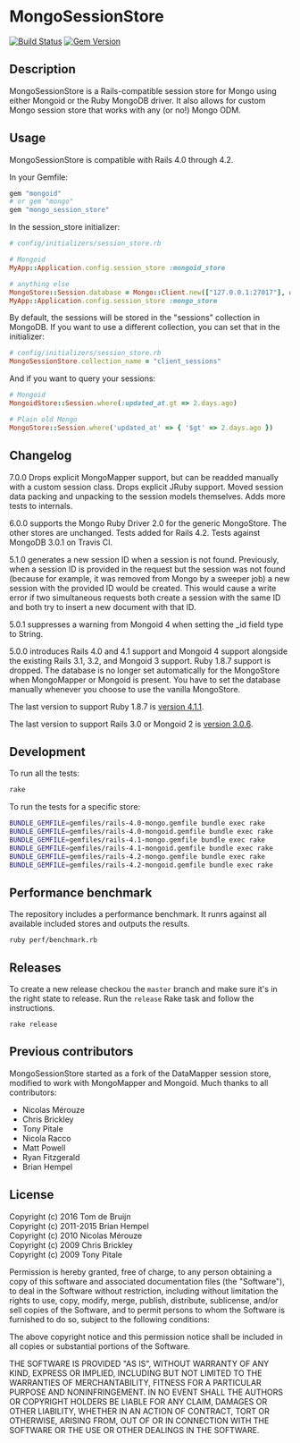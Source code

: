 # MongoSessionStore

[![Build Status](https://travis-ci.org/mongoid/mongo_session_store.png?branch=master)](https://travis-ci.org/mongoid/mongo_session_store) [![Gem Version](https://badge.fury.io/rb/mongo_session_store.svg)](http://badge.fury.io/rb/mongo_session_store)

## Description

MongoSessionStore is a Rails-compatible session store for Mongo using either
Mongoid or the Ruby MongoDB driver. It also allows for custom Mongo session
store that works with any (or no!) Mongo ODM.

## Usage

MongoSessionStore is compatible with Rails 4.0 through 4.2.

In your Gemfile:

```ruby
gem "mongoid"
# or gem "mongo"
gem "mongo_session_store"
```

In the session_store initializer:

```ruby
# config/initializers/session_store.rb

# Mongoid
MyApp::Application.config.session_store :mongoid_store

# anything else
MongoStore::Session.database = Mongo::Client.new(["127.0.0.1:27017"], database: "my_app_development")
MyApp::Application.config.session_store :mongo_store
```

By default, the sessions will be stored in the "sessions" collection in
MongoDB. If you want to use a different collection, you can set that in the
initializer:

```ruby
# config/initializers/session_store.rb
MongoSessionStore.collection_name = "client_sessions"
```

And if you want to query your sessions:

```ruby
# Mongoid
MongoidStore::Session.where(:updated_at.gt => 2.days.ago)

# Plain old Mongo
MongoStore::Session.where('updated_at' => { '$gt' => 2.days.ago })
```

## Changelog

7.0.0 Drops explicit MongoMapper support, but can be readded manually with a
custom session class. Drops explicit JRuby support. Moved session data packing
and unpacking to the session models themselves. Adds more tests to internals.

6.0.0 supports the Mongo Ruby Driver 2.0 for the generic MongoStore. The other
stores are unchanged. Tests added for Rails 4.2. Tests against MongoDB 3.0.1 on
Travis CI.

5.1.0 generates a new session ID when a session is not found. Previously, when
a session ID is provided in the request but the session was not found (because
for example, it was removed from Mongo by a sweeper job) a new session with the
provided ID would be created. This would cause a write error if two
simultaneous requests both create a session with the same ID and both try to
insert a new document with that ID.

5.0.1 suppresses a warning from Mongoid 4 when setting the _id field type to
String.

5.0.0 introduces Rails 4.0 and 4.1 support and Mongoid 4 support alongside the
existing Rails 3.1, 3.2, and Mongoid 3 support. Ruby 1.8.7 support is dropped.
The database is no longer set automatically for the MongoStore when MongoMapper
or Mongoid is present. You have to set the database manually whenever you
choose to use the vanilla MongoStore.

The last version to support Ruby 1.8.7 is [version
4.1.1](https://rubygems.org/gems/mongo_session_store-rails3/versions/4.1.1).

The last version to support Rails 3.0 or Mongoid 2 is [version
3.0.6](https://rubygems.org/gems/mongo_session_store-rails3/versions/3.0.6).

## Development

To run all the tests:

```sh
rake
```

To run the tests for a specific store:

```sh
BUNDLE_GEMFILE=gemfiles/rails-4.0-mongo.gemfile bundle exec rake
BUNDLE_GEMFILE=gemfiles/rails-4.0-mongoid.gemfile bundle exec rake
BUNDLE_GEMFILE=gemfiles/rails-4.1-mongo.gemfile bundle exec rake
BUNDLE_GEMFILE=gemfiles/rails-4.1-mongoid.gemfile bundle exec rake
BUNDLE_GEMFILE=gemfiles/rails-4.2-mongo.gemfile bundle exec rake
BUNDLE_GEMFILE=gemfiles/rails-4.2-mongoid.gemfile bundle exec rake
```

## Performance benchmark

The repository includes a performance benchmark. It runrs against all available
included stores and outputs the results.

```
ruby perf/benchmark.rb
```

## Releases

To create a new release checkou the `master` branch and make sure it's in the
right state to release. Run the `release` Rake task and follow the
instructions.

```
rake release
```

## Previous contributors

MongoSessionStore started as a fork of the DataMapper session store, modified
to work with MongoMapper and Mongoid. Much thanks to all contributors:

* Nicolas Mérouze
* Chris Brickley
* Tony Pitale
* Nicola Racco
* Matt Powell
* Ryan Fitzgerald
* Brian Hempel

## License

Copyright (c) 2016 Tom de Bruijn  
Copyright (c) 2011-2015 Brian Hempel  
Copyright (c) 2010 Nicolas Mérouze  
Copyright (c) 2009 Chris Brickley  
Copyright (c) 2009 Tony Pitale  

Permission is hereby granted, free of charge, to any person obtaining a copy of
this software and associated documentation files (the "Software"), to deal in
the Software without restriction, including without limitation the rights to
use, copy, modify, merge, publish, distribute, sublicense, and/or sell copies
of the Software, and to permit persons to whom the Software is furnished to do
so, subject to the following conditions:

The above copyright notice and this permission notice shall be included in all
copies or substantial portions of the Software.

THE SOFTWARE IS PROVIDED "AS IS", WITHOUT WARRANTY OF ANY KIND, EXPRESS OR
IMPLIED, INCLUDING BUT NOT LIMITED TO THE WARRANTIES OF MERCHANTABILITY,
FITNESS FOR A PARTICULAR PURPOSE AND NONINFRINGEMENT. IN NO EVENT SHALL THE
AUTHORS OR COPYRIGHT HOLDERS BE LIABLE FOR ANY CLAIM, DAMAGES OR OTHER
LIABILITY, WHETHER IN AN ACTION OF CONTRACT, TORT OR OTHERWISE, ARISING FROM,
OUT OF OR IN CONNECTION WITH THE SOFTWARE OR THE USE OR OTHER DEALINGS IN THE
SOFTWARE.
